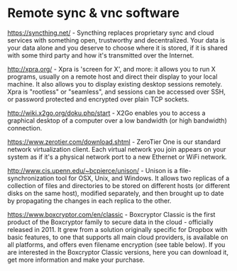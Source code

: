 # Remote sync & vnc software

https://syncthing.net/ - Syncthing replaces proprietary sync and cloud services with something open, trustworthy and decentralized. Your data is your data alone and you deserve to choose where it is stored, if it is shared with some third party and how it's transmitted over the Internet.

http://xpra.org/ - Xpra is 'screen for X', and more: it allows you to run X programs, usually on a remote host and direct their display to your local machine. It also allows you to display existing desktop sessions remotely. 
Xpra is "rootless" or "seamless", and sessions can be accessed over SSH, or password protected and encrypted over plain TCP sockets. 

http://wiki.x2go.org/doku.php/start - X2Go enables you to access a graphical desktop of a computer over a low bandwidth (or high bandwidth) connection.

https://www.zerotier.com/download.shtml - ZeroTier One is our standard network virtualization client. Each virtual network you join appears on your system as if it's a physical network port to a new Ethernet or WiFi network.

http://www.cis.upenn.edu/~bcpierce/unison/ - Unison is a file-synchronization tool for OSX, Unix, and Windows. It allows two replicas of a collection of files and directories to be stored on different hosts (or different disks on the same host), modified separately, and then brought up to date by propagating the changes in each replica to the other.

https://www.boxcryptor.com/en/classic - Boxcryptor Classic is the first product of the Boxcryptor family to secure data in the cloud - officially released in 2011. It grew from a solution originally specific for Dropbox with basic features, to one that supports all main cloud providers, is available on all platforms, and offers even filename encryption (see table below). If you are interested in the Boxcryptor Classic versions, here you can download it, get more information and make your purchase.